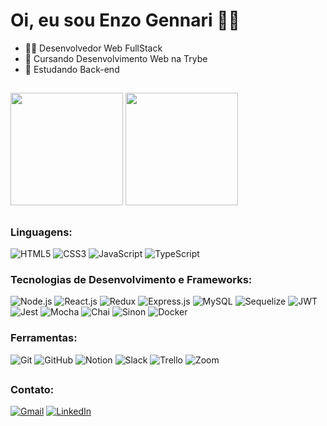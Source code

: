 # Oi, eu sou Enzo Gennari 👋😁

- 🧑‍💻 Desenvolvedor Web FullStack
- 💚 Cursando Desenvolvimento Web na Trybe
- 📑 Estudando Back-end

##

<div style="display: flex, flex-flow: wrap">
  <img height="180em" src="https://github-readme-stats.vercel.app/api?username=enzogennarii&count_private=true&show_icons=true&hide_rank=false&include_all_commits=true&theme=midnight-purple" />
  <img height="180em" src="https://github-readme-stats.vercel.app/api/top-langs/?username=enzogennarii&layout=compact&theme=midnight-purple" />
</div>

##

### Linguagens:

<div style="display: inline_block">
  <img alt="HTML5" src="https://img.shields.io/badge/HTML5-E34F26?style=for-the-badge&logo=html5&logoColor=white" />
  <img alt="CSS3" src="https://img.shields.io/badge/CSS3-1572B6?style=for-the-badge&logo=css3&logoColor=white" />
  <img alt="JavaScript" src="https://img.shields.io/badge/JavaScript-F7DF1E?style=for-the-badge&logo=javascript&logoColor=black" />
  <img alt="TypeScript" src="https://img.shields.io/badge/TypeScript-007ACC?style=for-the-badge&logo=typescript&logoColor=white" />
</div>

### Tecnologias de Desenvolvimento e Frameworks:

<div style="display: inline_block">
  <img alt="Node.js" src="https://img.shields.io/badge/Node.js-43853D?style=for-the-badge&logo=node.js&logoColor=white" />
  <img alt="React.js" src="https://img.shields.io/badge/React-20232A?style=for-the-badge&logo=react&logoColor=61DAFB" />
  <img alt="Redux" src="https://img.shields.io/badge/Redux-593D88?style=for-the-badge&logo=redux&logoColor=white" />
  <img alt="Express.js" src="https://img.shields.io/badge/Express.js-404D59?style=for-the-badge" />
  <img alt="MySQL" src="https://img.shields.io/badge/MySQL-005C84?style=for-the-badge&logo=mysql&logoColor=white" />
  <img alt="Sequelize" src="https://img.shields.io/badge/Sequelize-52B0E7?style=for-the-badge&logo=Sequelize&logoColor=white" />
  <img alt="JWT" src="https://img.shields.io/badge/json%20web%20tokens-323330?style=for-the-badge&logo=json-web-tokens&logoColor=pink" />
  <img alt="Jest" src="https://img.shields.io/badge/Jest-323330?style=for-the-badge&logo=Jest&logoColor=red" />
  <img alt="Mocha" src="https://img.shields.io/badge/mocha.js-323330?style=for-the-badge&logo=mocha&logoColor=Brown" />
  <img alt="Chai" src="https://img.shields.io/badge/chai.js-323330?style=for-the-badge&logo=chai&logoColor=red" />
  <img alt="Sinon" src="https://img.shields.io/badge/sinon.js-323330?style=for-the-badge&logo=sinon" />
  <img alt="Docker" src="https://img.shields.io/badge/Docker-007ACC?style=for-the-badge&logo=docker&logoColor=white" />
</div>

### Ferramentas:
<div style="display: inline_block">
  <img alt="Git" src="https://img.shields.io/badge/GIT-E44C30?style=for-the-badge&logo=git&logoColor=white" />
  <img alt="GitHub" src="https://img.shields.io/badge/GitHub-100000?style=for-the-badge&logo=github&logoColor=white" />
  <img alt="Notion" src="https://img.shields.io/badge/Notion-000000?style=for-the-badge&logo=notion&logoColor=white" />
  <img alt="Slack" src="https://img.shields.io/badge/Slack-4A154B?style=for-the-badge&logo=slack&logoColor=white" />
  <img alt="Trello" src="https://img.shields.io/badge/Trello-0052CC?style=for-the-badge&logo=trello&logoColor=white" />
  <img alt="Zoom" src="https://img.shields.io/badge/Zoom-2D8CFF?style=for-the-badge&logo=zoom&logoColor=white" />
</div>

##

  ### Contato:
  [![Gmail](https://img.shields.io/badge/Gmail-D14836?style=for-the-badge&logo=gmail&logoColor=white)](enzo.gennari02@gmail.com)
  [![LinkedIn](https://img.shields.io/badge/LinkedIn-0077B5?style=for-the-badge&logo=linkedin&logoColor=white)](https://www.linkedin.com/in/enzogennarii/)


